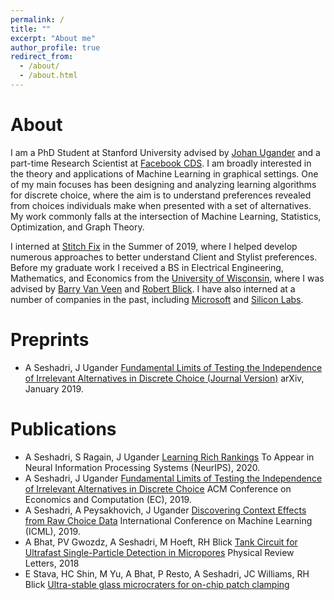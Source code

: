 ```yaml
---
permalink: /
title: ""
excerpt: "About me"
author_profile: true
redirect_from: 
  - /about/
  - /about.html
---
```


About
======
I am a PhD Student at Stanford University advised by [Johan Ugander](http://stanford.edu/~jugander/) and a part-time Research Scientist at [Facebook CDS](https://research.fb.com/teams/core-data-science/). I am broadly interested in the theory and applications of Machine Learning in graphical settings. One of my main focuses has been designing and analyzing learning algorithms for discrete choice, where the aim is to understand preferences revealed from choices individuals make when presented with a set of alternatives. My work commonly falls at the intersection of Machine Learning, Statistics, Optimization, and Graph Theory.

I interned at [Stitch Fix](https://algorithms-tour.stitchfix.com/) in the Summer of 2019, where I helped develop numerous approaches to better understand Client and Stylist preferences. Before my graduate work I received a BS in Electrical Engineering, Mathematics, and Economics from the [University of Wisconsin](https://www.wisc.edu/), where I was advised by [Barry Van Veen](https://directory.engr.wisc.edu/ece/Faculty/Vanveen_Barry/) and [Robert Blick](https://directory.engr.wisc.edu/mse/Faculty/Blick_Robert/). I have also interned at a number of companies in the past, including [Microsoft](https://azure.microsoft.com/en-us/services/media-services/) and [Silicon Labs](https://www.silabs.com/).

Preprints
======
- A Seshadri, J Ugander
[Fundamental Limits of Testing the Independence of Irrelevant Alternatives in Discrete Choice (Journal Version)](https://arxiv.org/abs/2001.07042)
arXiv, January 2019. 

Publications
======
- A Seshadri, S Ragain, J Ugander
[Learning Rich Rankings](https://arjunsesh.github.io/files/lrr_neurips.pdf)
To Appear in Neural Information Processing Systems (NeurIPS), 2020.
- A Seshadri, J Ugander
[Fundamental Limits of Testing the Independence of Irrelevant Alternatives in Discrete Choice](https://dl.acm.org/doi/10.1145/3328526.3329656)
ACM Conference on Economics and Computation (EC), 2019.
- A Seshadri, A Peysakhovich, J Ugander
[Discovering Context Effects from Raw Choice Data](https://arxiv.org/abs/1902.03266)
International Conference on Machine Learning (ICML), 2019.
- A Bhat, PV Gwozdz, A Seshadri, M Hoeft, RH Blick
[Tank Circuit for Ultrafast Single-Particle Detection in Micropores](https://journals.aps.org/prl/abstract/10.1103/PhysRevLett.121.078102)
Physical Review Letters, 2018
- E Stava, HC Shin, M Yu, A Bhat, P Resto, A Seshadri, JC Williams, RH Blick
[Ultra-stable glass microcraters for on-chip patch clamping](https://pubs.rsc.org/en/content/articlelanding/2014/ra/c4ra04978k/unauth#!divAbstract)
